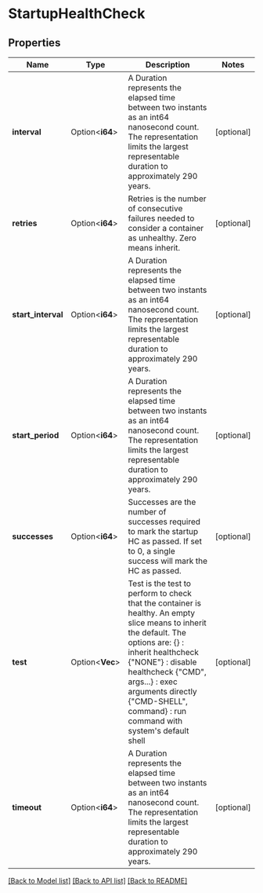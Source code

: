 # StartupHealthCheck

## Properties

Name | Type | Description | Notes
------------ | ------------- | ------------- | -------------
**interval** | Option<**i64**> | A Duration represents the elapsed time between two instants as an int64 nanosecond count. The representation limits the largest representable duration to approximately 290 years. | [optional]
**retries** | Option<**i64**> | Retries is the number of consecutive failures needed to consider a container as unhealthy. Zero means inherit. | [optional]
**start_interval** | Option<**i64**> | A Duration represents the elapsed time between two instants as an int64 nanosecond count. The representation limits the largest representable duration to approximately 290 years. | [optional]
**start_period** | Option<**i64**> | A Duration represents the elapsed time between two instants as an int64 nanosecond count. The representation limits the largest representable duration to approximately 290 years. | [optional]
**successes** | Option<**i64**> | Successes are the number of successes required to mark the startup HC as passed. If set to 0, a single success will mark the HC as passed. | [optional]
**test** | Option<**Vec<String>**> | Test is the test to perform to check that the container is healthy. An empty slice means to inherit the default. The options are: {} : inherit healthcheck {\"NONE\"} : disable healthcheck {\"CMD\", args...} : exec arguments directly {\"CMD-SHELL\", command} : run command with system's default shell | [optional]
**timeout** | Option<**i64**> | A Duration represents the elapsed time between two instants as an int64 nanosecond count. The representation limits the largest representable duration to approximately 290 years. | [optional]

[[Back to Model list]](../README.md#documentation-for-models) [[Back to API list]](../README.md#documentation-for-api-endpoints) [[Back to README]](../README.md)


